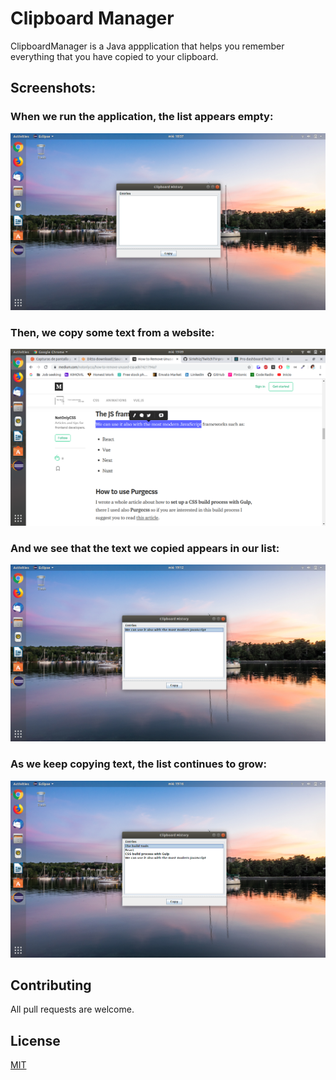 # Clipboard Manager
ClipboardManager is a Java appplication that helps you remember everything that you have copied to your clipboard.

## Screenshots:

### When we run the application, the list appears empty:
![empty-text-list](screenshots/cm-01.png)
### Then, we copy some text from a website:
![copy-some-text](screenshots/cm-02.png)
### And we see that the text we copied appears in our list:
![the-list-grows](screenshots/cm-03.png)
### As we keep copying text, the list continues to grow:
![we-populate-the-list](screenshots/cm-04.png)

## Contributing
All pull requests are welcome.

## License
[MIT](https://choosealicense.com/licenses/mit/)
